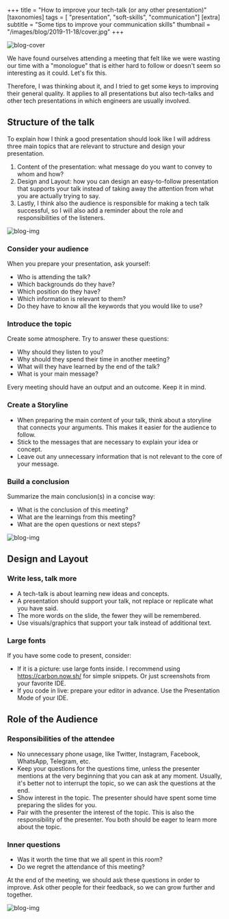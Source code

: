 +++
title = "How to improve your tech-talk (or any other presentation)"
[taxonomies]
tags = [ "presentation", "soft-skills", "communication"]
[extra]
subtitle = "Some tips to improve your communication skills"
thumbnail = "/images/blog/2019-11-18/cover.jpg"
+++

![blog-cover](/images/blog/2019-11-18/cover.jpg)

We have found ourselves attending a meeting that felt like we were wasting our time with a "monologue" that is either hard to follow or doesn't seem so interesting as it could.
Let's fix this.

<!-- more -->

Therefore, I was thinking about it, and I tried to get some keys to improving their general quality. It applies to all presentations but also tech-talks and other tech presentations in which engineers are usually involved.

## Structure of the talk

To explain how I think a good presentation should look like I will address three main topics that are relevant to structure and design your presentation.

1. Content of the presentation: what message do you want to convey to whom and how?
2. Design and Layout: how you can design an easy-to-follow presentation that supports your talk instead of taking away the attention from what you are actually trying to say.
3. Lastly, I think also the audience is responsible for making a tech talk successful, so I will also add a reminder about the role and responsibilities of the listeners.

![blog-img](/images/blog/2019-11-18/talking.jpg)

### Consider your audience

When you prepare your presentation, ask yourself:

* Who is attending the talk?
* Which backgrounds do they have?
* Which position do they have?
* Which information is relevant to them?
* Do they have to know all the keywords that you would like to use?

### Introduce the topic

Create some atmosphere. Try to answer these questions:

* Why should they listen to you?
* Why should they spend their time in another meeting?
* What will they have learned by the end of the talk?
* What is your main message?

Every meeting should have an output and an outcome. Keep it in mind.

### Create a Storyline

* When preparing the main content of your talk, think about a storyline that connects your arguments. This makes it easier for the audience to follow.
* Stick to the messages that are necessary to explain your idea or concept.
* Leave out any unnecessary information that is not relevant to the core of your message.

### Build a conclusion

Summarize the main conclusion(s) in a concise way:

* What is the conclusion of this meeting?
* What are the learnings from this meeting?
* What are the open questions or next steps?

![blog-img](/images/blog/2019-11-18/books.jpg)

## Design and Layout

### Write less, talk more

* A tech-talk is about learning new ideas and concepts.
* A presentation should support your talk, not replace or replicate what you have said.
* The more words on the slide, the fewer they will be remembered.
* Use visuals/graphics that support your talk instead of additional text.

### Large fonts

If you have some code to present, consider:

* If it is a picture: use large fonts inside. I recommend using https://carbon.now.sh/ for simple snippets. Or just screenshots from your favorite IDE.
* If you code in live: prepare your editor in advance. Use the Presentation Mode of your IDE.

## Role of the Audience

### Responsibilities of the attendee

* No unnecessary phone usage, like Twitter, Instagram, Facebook, WhatsApp, Telegram, etc.
* Keep your questions for the questions time, unless the presenter mentions at the very beginning that you can ask at any moment. Usually, it's better not to interrupt the topic, so we can ask the questions at the end.
* Show interest in the topic. The presenter should have spent some time preparing the slides for you.
* Pair with the presenter the interest of the topic. This is also the responsibility of the presenter. You both should be eager to learn more about the topic.

### Inner questions

* Was it worth the time that we all spent in this room?
* Do we regret the attendance of this meeting?

At the end of the meeting, we should ask these questions in order to improve. Ask other people for their feedback, so we can grow further and together.

![blog-img](/images/blog/2019-11-18/footer.jpg)
